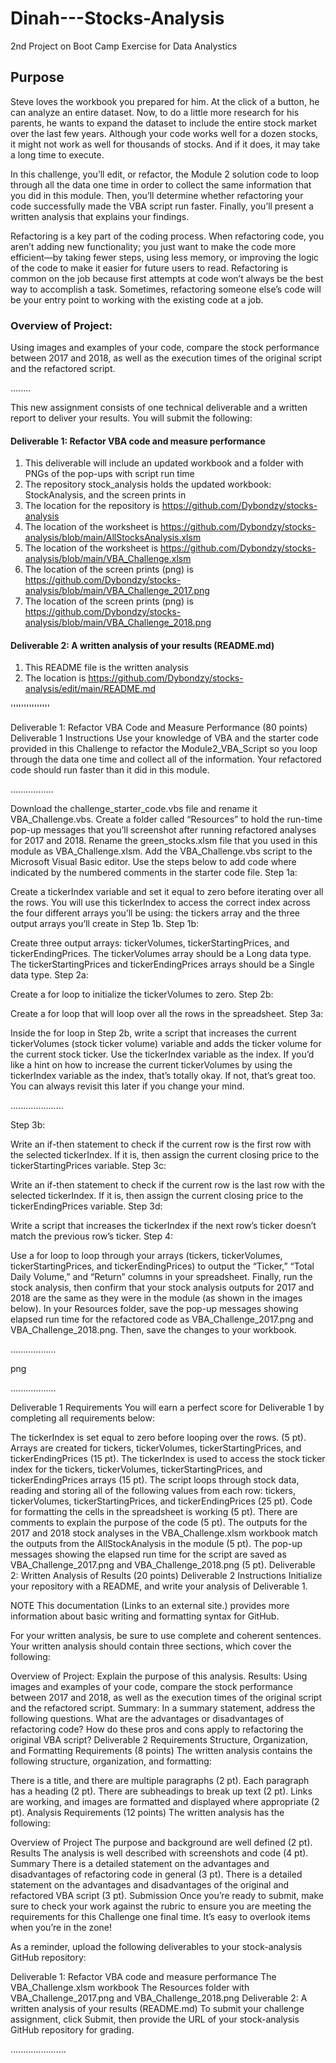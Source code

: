 # Dinah---Stocks-Analysis

2nd Project on Boot Camp Exercise for Data Analystics


## Purpose
Steve loves the workbook you prepared for him. At the click of a button, he can analyze an entire dataset. Now, to do a little more research for his parents, he wants to expand the dataset to include the entire stock market over the last few years. Although your code works well for a dozen stocks, it might not work as well for thousands of stocks. And if it does, it may take a long time to execute.

In this challenge, you’ll edit, or refactor, the Module 2 solution code to loop through all the data one time in order to collect the same information that you did in this module. Then, you’ll determine whether refactoring your code successfully made the VBA script run faster. Finally, you’ll present a written analysis that explains your findings.

Refactoring is a key part of the coding process. When refactoring code, you aren’t adding new functionality; you just want to make the code more efficient—by taking fewer steps, using less memory, or improving the logic of the code to make it easier for future users to read. Refactoring is common on the job because first attempts at code won’t always be the best way to accomplish a task. Sometimes, refactoring someone else’s code will be your entry point to working with the existing code at a job.

### Overview of Project: 
Using images and examples of your code, compare the stock performance between 2017 and 2018, as well as the execution times of the original script and the refactored script.


........

This new assignment consists of one technical deliverable and a written report to deliver your results. You will submit the following:

#### Deliverable 1: Refactor VBA code and measure performance
  1.  This deliverable will include an updated workbook and a folder with PNGs of the pop-ups with script run time
  2.  The repository stock_analysis holds the updated workbook: StockAnalysis, and the screen prints in 
  3.  The location for the repository is https://github.com/Dybondzy/stocks-analysis
  4.  The location of the worksheet is https://github.com/Dybondzy/stocks-analysis/blob/main/AllStocksAnalysis.xlsm
  5.  The location of the worksheet is https://github.com/Dybondzy/stocks-analysis/blob/main/VBA_Challenge.xlsm
  6.  The location of the screen prints (png) is https://github.com/Dybondzy/stocks-analysis/blob/main/VBA_Challenge_2017.png
  7.  The location of the screen prints (png) is https://github.com/Dybondzy/stocks-analysis/blob/main/VBA_Challenge_2018.png


#### Deliverable 2: A written analysis of your results (README.md)
  1.  This README file is the written analysis
  2.  The location is https://github.com/Dybondzy/stocks-analysis/edit/main/README.md
  

'''''''''''''''

Deliverable 1: Refactor VBA Code and Measure Performance (80 points)
Deliverable 1 Instructions
Use your knowledge of VBA and the starter code provided in this Challenge to refactor the Module2_VBA_Script so you loop through the data one time and collect all of the information. Your refactored code should run faster than it did in this module.


.................

Download the challenge_starter_code.vbs file and rename it VBA_Challenge.vbs.
Create a folder called “Resources” to hold the run-time pop-up messages that you’ll screenshot after running refactored analyses for 2017 and 2018.
Rename the green_stocks.xlsm file that you used in this module as VBA_Challenge.xlsm.
Add the VBA_Challenge.vbs script to the Microsoft Visual Basic editor.
Use the steps below to add code where indicated by the numbered comments in the starter code file.
Step 1a:

Create a tickerIndex variable and set it equal to zero before iterating over all the rows. You will use this tickerIndex to access the correct index across the four different arrays you’ll be using: the tickers array and the three output arrays you’ll create in Step 1b.
Step 1b:

Create three output arrays: tickerVolumes, tickerStartingPrices, and tickerEndingPrices.
The tickerVolumes array should be a Long data type.
The tickerStartingPrices and tickerEndingPrices arrays should be a Single data type.
Step 2a:

Create a for loop to initialize the tickerVolumes to zero.
Step 2b:

Create a for loop that will loop over all the rows in the spreadsheet.
Step 3a:

Inside the for loop in Step 2b, write a script that increases the current tickerVolumes (stock ticker volume) variable and adds the ticker volume for the current stock ticker.
Use the tickerIndex variable as the index.
If you’d like a hint on how to increase the current tickerVolumes by using the tickerIndex variable as the index, that’s totally okay. If not, that’s great too. You can always revisit this later if you change your mind.



.....................


Step 3b:

Write an if-then statement to check if the current row is the first row with the selected tickerIndex. If it is, then assign the current closing price to the tickerStartingPrices variable.
Step 3c:

Write an if-then statement to check if the current row is the last row with the selected tickerIndex. If it is, then assign the current closing price to the tickerEndingPrices variable.
Step 3d:

Write a script that increases the tickerIndex if the next row’s ticker doesn’t match the previous row’s ticker.
Step 4:

Use a for loop to loop through your arrays (tickers, tickerVolumes, tickerStartingPrices, and tickerEndingPrices) to output the “Ticker,” “Total Daily Volume,” and “Return” columns in your spreadsheet.
Finally, run the stock analysis, then confirm that your stock analysis outputs for 2017 and 2018 are the same as they were in the module (as shown in the images below). In your Resources folder, save the pop-up messages showing elapsed run time for the refactored code as VBA_Challenge_2017.png and VBA_Challenge_2018.png. Then, save the changes to your workbook.



..................


png



..................


Deliverable 1 Requirements
You will earn a perfect score for Deliverable 1 by completing all requirements below:

The tickerIndex is set equal to zero before looping over the rows. (5 pt).
Arrays are created for tickers, tickerVolumes, tickerStartingPrices, and tickerEndingPrices (15 pt).
The tickerIndex is used to access the stock ticker index for the tickers, tickerVolumes, tickerStartingPrices, and tickerEndingPrices arrays (15 pt).
The script loops through stock data, reading and storing all of the following values from each row: tickers, tickerVolumes, tickerStartingPrices, and tickerEndingPrices (25 pt).
Code for formatting the cells in the spreadsheet is working (5 pt).
There are comments to explain the purpose of the code (5 pt).
The outputs for the 2017 and 2018 stock analyses in the VBA_Challenge.xlsm workbook match the outputs from the AllStockAnalysis in the module (5 pt).
The pop-up messages showing the elapsed run time for the script are saved as VBA_Challenge_2017.png and VBA_Challenge_2018.png (5 pt).
Deliverable 2: Written Analysis of Results (20 points)
Deliverable 2 Instructions
Initialize your repository with a README, and write your analysis of Deliverable 1.

NOTE
This documentation (Links to an external site.) provides more information about basic writing and formatting syntax for GitHub.

For your written analysis, be sure to use complete and coherent sentences. Your written analysis should contain three sections, which cover the following:

Overview of Project: Explain the purpose of this analysis.
Results: Using images and examples of your code, compare the stock performance between 2017 and 2018, as well as the execution times of the original script and the refactored script.
Summary: In a summary statement, address the following questions.
What are the advantages or disadvantages of refactoring code?
How do these pros and cons apply to refactoring the original VBA script?
Deliverable 2 Requirements
Structure, Organization, and Formatting Requirements (8 points)
The written analysis contains the following structure, organization, and formatting:

There is a title, and there are multiple paragraphs (2 pt).
Each paragraph has a heading (2 pt).
There are subheadings to break up text (2 pt).
Links are working, and images are formatted and displayed where appropriate (2 pt).
Analysis Requirements (12 points)
The written analysis has the following:

Overview of Project
The purpose and background are well defined (2 pt).
Results
The analysis is well described with screenshots and code (4 pt).
Summary
There is a detailed statement on the advantages and disadvantages of refactoring code in general (3 pt).
There is a detailed statement on the advantages and disadvantages of the original and refactored VBA script (3 pt).
Submission
Once you’re ready to submit, make sure to check your work against the rubric to ensure you are meeting the requirements for this Challenge one final time. It’s easy to overlook items when you’re in the zone!

As a reminder, upload the following deliverables to your stock-analysis GitHub repository:

Deliverable 1: Refactor VBA code and measure performance
The VBA_Challenge.xlsm workbook
The Resources folder with VBA_Challenge_2017.png and VBA_Challenge_2018.png
Deliverable 2: A written analysis of your results (README.md)
To submit your challenge assignment, click Submit, then provide the URL of your stock-analysis GitHub repository for grading.



......................

